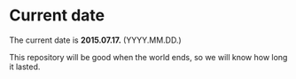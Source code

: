 # Current date

The current date is **2015.07.17.** (YYYY.MM.DD.)

This repository will be good when the world ends, so we will know how long it lasted.